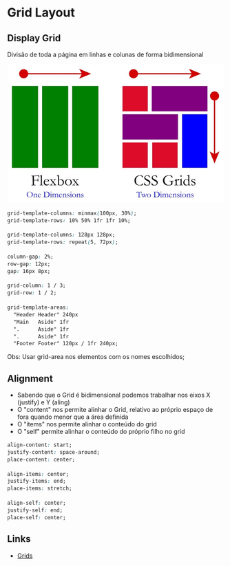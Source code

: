 # Grid Layout

## Display Grid

Divisão de toda a página em linhas e colunas de forma bidimensional

<img src="./images/flex-vs-grid.jpg" alt="flex vs grid" width="560">

```css
grid-template-columns: minmax(100px, 30%);
grid-template-rows: 10% 50% 1fr 1fr 10%;

grid-template-columns: 128px 128px;
grid-template-rows: repeat(5, 72px);

column-gap: 2%;
row-gap: 12px;
gap: 16px 8px;

grid-column: 1 / 3;
grid-row: 1 / 2;

grid-template-areas:
  "Header Header" 240px
  "Main   Aside" 1fr
  ".      Aside" 1fr
  ".      Aside" 1fr
  "Footer Footer" 120px / 1fr 240px;
```

Obs: Usar grid-area nos elementos com os nomes escolhidos;

## Alignment

- Sabendo que o Grid é bidimensional podemos trabalhar nos eixos X (justify) e Y (aling)
- O "content" nos permite alinhar o Grid, relativo ao próprio espaço de fora quando menor que a área definida
- O "items" nos permite alinhar o conteúdo do grid
- O "self" permite alinhar o conteúdo do próprio filho no grid

```css
align-content: start;
justify-content: space-around;
place-content: center;

align-items: center;
justify-items: end;
place-items: stretch;

align-self: center;
justify-self: end;
place-self: center;
```

## Links

- [Grids](https://developer.mozilla.org/en-US/docs/Learn/CSS/CSS_layout/Grids)
